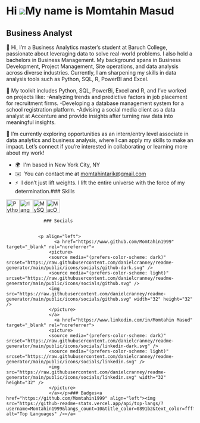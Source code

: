 Hi ![](https://user-images.githubusercontent.com/18350557/176309783-0785949b-9127-417c-8b55-ab5a4333674e.gif)My name is Momtahin Masud
======================================================================================================================================

Business Analyst
----------------

👋 Hi, I’m a Business Analytics master’s student at Baruch College, passionate about leveraging data to solve real-world problems. I also hold a bachelors in Business Management. My background spans in Business Development, Project Management, Site operations, and data analysis across diverse industries. Currently, I am sharpening my skills in data analysis tools such as Python, SQL, R, PowerBI and Excel. 

🔧 My toolkit includes Python, SQL, PowerBi, Excel and R, and I’ve worked on projects like: 
-Analyzing trends and predictive factors in job placement for recruitment firms. 
-Developing a database management system for a school registration platform. 
-Advising a social media client as a data analyst at Accenture and provide insights after turning raw data into meaningful insights.

🚀 I’m currently exploring opportunities as an intern/entry level associate in data analytics and business analysis, where I can apply my skills to make an impact. Let’s connect if you’re interested in collaborating or learning more about my work!

*   🌍  I'm based in New York City, NY
*   ✉️  You can contact me at [momtahintarik@gmail.com](mailto:momtahintarik@gmail.com)
*   ⚡  I don’t just lift weights. I lift the entire universe with the force of my determination.### Skills 
<p align="left">
<a href="https://www.python.org/" target="_blank" rel="noreferrer"><img src="https://raw.githubusercontent.com/danielcranney/readme-generator/main/public/icons/skills/python-colored.svg" width="36" height="36" alt="Python" /></a><a href="https://www.r-project.org/" target="_blank" rel="noreferrer"><img src="https://raw.githubusercontent.com/danielcranney/readme-generator/main/public/icons/skills/rlang-colored.svg" width="36" height="36" alt="rlang" /></a><a href="https://www.mysql.com/" target="_blank" rel="noreferrer"><img src="https://raw.githubusercontent.com/danielcranney/readme-generator/main/public/icons/skills/mysql-colored.svg" width="36" height="36" alt="MySQL" /></a><a href="https://apple.com" target="_blank" rel="noreferrer"><img src="https://raw.githubusercontent.com/danielcranney/readme-generator/main/public/icons/skills/macos-colored-dark.svg" width="36" height="36" alt="MacOS" /></a>
                    </p>
                    
                  ### Socials
                  
                  
                <p align="left">
                      <a href="https://www.github.com/Momtahin1999" target="_blank" rel="noreferrer">
                    <picture>
                    <source media="(prefers-color-scheme: dark)" srcset="https://raw.githubusercontent.com/danielcranney/readme-generator/main/public/icons/socials/github-dark.svg" />
                    <source media="(prefers-color-scheme: light)" srcset="https://raw.githubusercontent.com/danielcranney/readme-generator/main/public/icons/socials/github.svg" />
                    <img src="https://raw.githubusercontent.com/danielcranney/readme-generator/main/public/icons/socials/github.svg" width="32" height="32" />
                    </picture>
                    </a>
                      <a href="https://www.linkedin.com/in/Momtahin Masud" target="_blank" rel="noreferrer">
                    <picture>
                    <source media="(prefers-color-scheme: dark)" srcset="https://raw.githubusercontent.com/danielcranney/readme-generator/main/public/icons/socials/linkedin-dark.svg" />
                    <source media="(prefers-color-scheme: light)" srcset="https://raw.githubusercontent.com/danielcranney/readme-generator/main/public/icons/socials/linkedin.svg" />
                    <img src="https://raw.githubusercontent.com/danielcranney/readme-generator/main/public/icons/socials/linkedin.svg" width="32" height="32" />
                    </picture>
                    </a></p>### Badges<a href="https://github.com/Momtahin1999" align="left"><img src="https://github-readme-stats.vercel.app/api/top-langs/?username=Momtahin1999&langs_count=10&title_color=0891b2&text_color=ffffff&icon_color=0891b2&bg_color=1c1917&hide_border=true&locale=en&custom_title=Top%20%Languages" alt="Top Languages" /></a>
